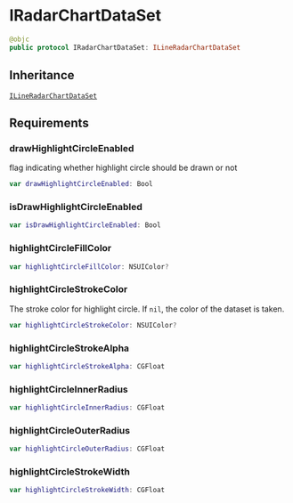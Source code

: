 # IRadarChartDataSet

``` swift
@objc
public protocol IRadarChartDataSet: ILineRadarChartDataSet
```

## Inheritance

[`ILineRadarChartDataSet`](/ILineRadarChartDataSet)

## Requirements

### drawHighlightCircleEnabled

flag indicating whether highlight circle should be drawn or not

``` swift
var drawHighlightCircleEnabled: Bool 
```

### isDrawHighlightCircleEnabled

``` swift
var isDrawHighlightCircleEnabled: Bool 
```

### highlightCircleFillColor

``` swift
var highlightCircleFillColor: NSUIColor? 
```

### highlightCircleStrokeColor

The stroke color for highlight circle.
If `nil`, the color of the dataset is taken.

``` swift
var highlightCircleStrokeColor: NSUIColor? 
```

### highlightCircleStrokeAlpha

``` swift
var highlightCircleStrokeAlpha: CGFloat 
```

### highlightCircleInnerRadius

``` swift
var highlightCircleInnerRadius: CGFloat 
```

### highlightCircleOuterRadius

``` swift
var highlightCircleOuterRadius: CGFloat 
```

### highlightCircleStrokeWidth

``` swift
var highlightCircleStrokeWidth: CGFloat 
```
